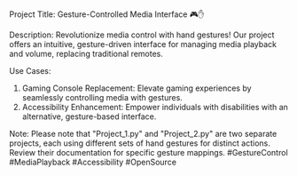 
Project Title: Gesture-Controlled Media Interface 🎮✋

Description:
Revolutionize media control with hand gestures! Our project offers an intuitive, gesture-driven interface for managing media playback and volume, replacing traditional remotes.

Use Cases:
1. Gaming Console Replacement: Elevate gaming experiences by seamlessly controlling media with gestures.
2. Accessibility Enhancement: Empower individuals with disabilities with an alternative, gesture-based interface.

Note: Please note that "Project_1.py" and "Project_2.py" are two separate projects, each using different sets of hand gestures for distinct actions. Review their documentation for specific gesture mappings. #GestureControl #MediaPlayback #Accessibility #OpenSource
